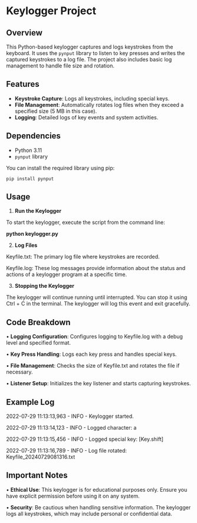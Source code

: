# Keylogger Project

## Overview

This Python-based keylogger captures and logs keystrokes from the keyboard. It uses the `pynput` library to listen to key presses and writes the captured keystrokes to a log file. The project also includes basic log management to handle file size and rotation.

## Features

- **Keystroke Capture**: Logs all keystrokes, including special keys.
- **File Management**: Automatically rotates log files when they exceed a specified size (5 MB in this case).
- **Logging**: Detailed logs of key events and system activities.

## Dependencies

- Python 3.11
- `pynput` library

You can install the required library using pip:

`pip install pynput`

## Usage

1.	**Run the Keylogger**

To start the keylogger, execute the script from the command line:

__python keylogger.py__

2.	**Log Files**

Keyfile.txt: The primary log file where keystrokes are recorded.

Keyfile.log: These log messages provide information about the status and actions of a keylogger program at a specific time.

3.	**Stopping the Keylogger**

The keylogger will continue running until interrupted. You can stop it using Ctrl + C in the terminal. The keylogger will log this event and exit gracefully.

## Code Breakdown

•	**Logging Configuration**: Configures logging to Keyfile.log with a debug level and specified format.

•	**Key Press Handling**: Logs each key press and handles special keys.

•	**File Management**: Checks the size of Keyfile.txt and rotates the file if necessary.

•	**Listener Setup**: Initializes the key listener and starts capturing keystrokes.

## Example Log

2022-07-29 11:13:13,963 - INFO - Keylogger started.

2022-07-29 11:13:14,123 - INFO - Logged character: a

2022-07-29 11:13:15,456 - INFO - Logged special key: [Key.shift]

2022-07-29 11:13:16,789 - INFO - Log file rotated: Keyfile_20240729081316.txt

## Important Notes

•	**Ethical Use**: This keylogger is for educational purposes only. Ensure you have explicit permission before using it on any system.

•	**Security**: Be cautious when handling sensitive information. The keylogger logs all keystrokes, which may include personal or confidential data.